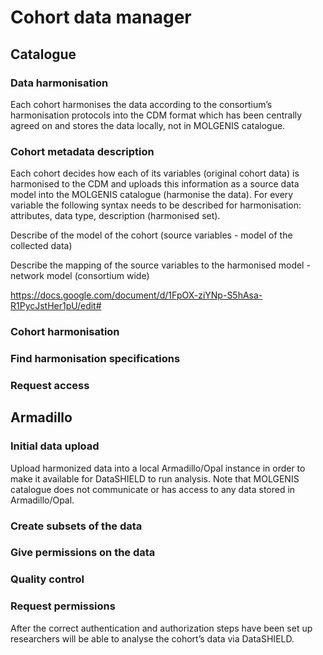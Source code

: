 # Cohort data manager

## Catalogue

### Data harmonisation
Each cohort harmonises the data according to the consortium’s harmonisation protocols into the CDM format which has been centrally agreed on and stores the data locally, not in MOLGENIS catalogue.


### Cohort metadata description
Each cohort decides how each of its variables (original cohort data) is harmonised to the CDM and uploads this information as a source data model into the MOLGENIS catalogue (harmonise the data). For every variable the following syntax needs to be described for harmonisation: attributes, data type, description (harmonised set).

Describe of the model of the cohort (source variables - model of the collected data)

Describe the mapping of the source variables to the harmonised model - network model (consortium wide)

https://docs.google.com/document/d/1FpOX-ziYNp-S5hAsa-R1PycJstHer1pU/edit#




### Cohort harmonisation

### Find harmonisation specifications

### Request access

## Armadillo

### Initial data upload
Upload harmonized data into a local Armadillo/Opal instance in order to make it available for DataSHIELD to run analysis. Note that MOLGENIS catalogue does not communicate or has access to any data stored in Armadillo/Opal.
### Create subsets of the data

### Give permissions on the data

### Quality control

### Request permissions
After the correct authentication and authorization steps have been set up researchers will be able to analyse the cohort’s data via DataSHIELD.

